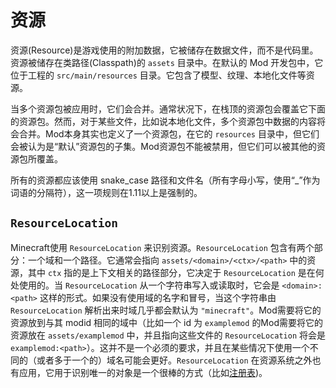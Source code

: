 资源
====

资源(Resource)是游戏使用的附加数据，它被储存在数据文件，而不是代码里。资源被储存在类路径(Classpath)的 `assets` 目录中。在默认的 Mod 开发包中，它位于工程的 `src/main/resources` 目录。它包含了模型、纹理、本地化文件等资源。

当多个资源包被应用时，它们会合并。通常状况下，在栈顶的资源包会覆盖它下面的资源包。然而，对于某些文件，比如说本地化文件，多个资源包中数据的内容将会合并。Mod本身其实也定义了一个资源包，在它的 `resources` 目录中，但它们会被认为是“默认”资源包的子集。Mod资源包不能被禁用，但它们可以被其他的资源包所覆盖。

所有的资源都应该使用 snake_case 路径和文件名（所有字母小写，使用“_”作为词语的分隔符），这一项规则在1.11以上是强制的。

`ResourceLocation`
------------------

Minecraft使用 `ResourceLocation` 来识别资源。`ResourceLocation` 包含有两个部分：一个域和一个路径。它通常会指向 `assets/<domain>/<ctx>/<path>` 中的资源，其中 `ctx` 指的是上下文相关的路径部分，它决定于 `ResourceLocation` 是在何处使用的。当 `ResourceLocation` 从一个字符串写入或读取时，它会是 `<domain>:<path>` 这样的形式。如果没有使用域的名字和冒号，当这个字符串由 `ResourceLocation` 解析出来时域几乎都会默认为 `"minecraft"`。Mod需要将它的资源放到与其 modid 相同的域中（比如一个 id 为 `examplemod` 的Mod需要将它的资源放在 `assets/examplemod` 中，并且指向这些文件的 `ResourceLocation` 将会是 `examplemod:<path>`）。这并不是一个必须的要求，并且在某些情况下使用一个不同的（或者多于一个的）域名可能会更好。`ResourceLocation` 在资源系统之外也有应用，它用于识别唯一的对象是一个很棒的方式（比如[注册表][registries])。

[registries]: registries.md